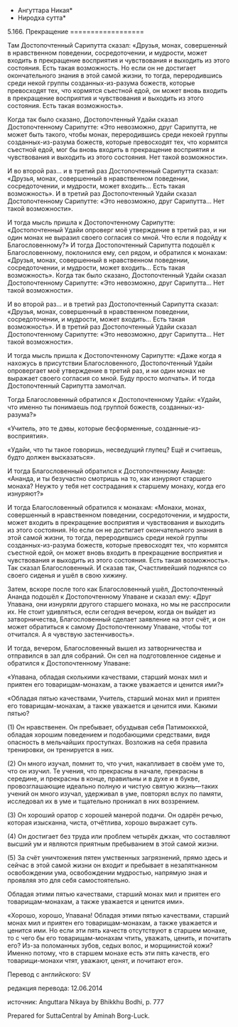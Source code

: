 * Ангуттара Никая*
* Ниродха сутта*

5\.166\. Прекращение
\=\=\=\=\=\=\=\=\=\=\=\=\=\=\=\=\=\=

Там Достопочтенный Сарипутта сказал: «Друзья, монах, совершенный в нравственном поведении, сосредоточении, и мудрости, может входить в прекращение восприятия и чувствования и выходить из этого состояния\. Есть такая возможность\. Но если он не достигает окончательного знания в этой самой жизни, то тогда, переродившись среди некой группы созданных\-из\-разума божеств, которые превосходят тех, что кормятся съестной едой, он может вновь входить в прекращение восприятия и чувствования и выходить из этого состояния\. Есть такая возможность»\.

Когда так было сказано, Достопочтенный Удайи сказал Достопочтенному Сарипутте: «Это невозможно, друг Сарипутта, не может быть такого, чтобы монах, переродившись среди некоей группы созданных\-из\-разума божеств, которые превосходят тех, что кормятся съестной едой, мог бы вновь входить в прекращение восприятия и чувствования и выходить из этого состояния\. Нет такой возможности»\.

И во второй раз… и в третий раз Достопочтенный Сарипутта сказал: «Друзья, монах, совершенный в нравственном поведении, сосредоточении, и мудрости, может входить… Есть такая возможность»\. И в третий раз Достопочтенный Удайи сказал Достопочтенному Сарипутте: «Это невозможно, друг Сарипутта… Нет такой возможности»\.

И тогда мысль пришла к Достопочтенному Сарипутте: «Достопочтенный Удайи опроверг моё утверждение в третий раз, и ни один монах не выразил своего согласия со мной\. Что если я подойду к Благословенному?» И тогда Достопочтенный Сарипутта подошёл к Благословенному, поклонился ему, сел рядом, и обратился к монахам: «Друзья, монах, совершенный в нравственном поведении, сосредоточении, и мудрости, может входить… Есть такая возможность»\. Когда так было сказано, Достопочтенный Удайи сказал Достопочтенному Сарипутте: «Это невозможно, друг Сарипутта… Нет такой возможности»\.

И во второй раз… и в третий раз Достопочтенный Сарипутта сказал: «Друзья, монах, совершенный в нравственном поведении, сосредоточении, и мудрости, может входить… Есть такая возможность»\. И в третий раз Достопочтенный Удайи сказал Достопочтенному Сарипутте: «Это невозможно, друг Сарипутта… Нет такой возможности»\.

И тогда мысль пришла к Достопочтенному Сарипутте: «Даже когда я нахожусь в присутствии Благословенного, Достопочтенный Удайи опровергает моё утверждение в третий раз, и ни один монах не выражает своего согласия со мной\. Буду просто молчать»\. И тогда Достопочтенный Сарипутта замолчал\.

Тогда Благословенный обратился к Достопочтенному Удайи: «Удайи, что именно ты понимаешь под группой божеств, созданных\-из\-разума?»

«Учитель, это те дэвы, которые бесформенные, созданные\-из\-восприятия»\.

«Удайи, что ты такое говоришь, несведущий глупец? Ещё и считаешь, будто должен высказаться»\.

И тогда Благословенный обратился к Достопочтенному Ананде: «Ананда, и ты безучастно смотришь на то, как изнуряют старшего монаха? Неужто у тебя нет сострадания к старшему монаху, когда его изнуряют?»

И тогда Благословенный обратился к монахам: «Монахи, монах, совершенный в нравственном поведении, сосредоточении, и мудрости, может входить в прекращение восприятия и чувствования и выходить из этого состояния\. Но если он не достигает окончательного знания в этой самой жизни, то тогда, переродившись среди некой группы созданных\-из\-разума божеств, которые превосходят тех, что кормятся съестной едой, он может вновь входить в прекращение восприятия и чувствования и выходить из этого состояния\. Есть такая возможность»\. Так сказал Благословенный\. И сказав так, Счастливейший поднялся со своего сиденья и ушёл в свою хижину\.

Затем, вскоре после того как Благословенный ушёл, Достопочтенный Ананда подошёл к Достопочтенному Упаване и сказал ему: «Друг Упавана, они изнуряли другого старшего монаха, но мы не расспросили их\. Не стоит удивляться, если сегодня вечером, когда он выйдет из затворничества, Благословенный сделает заявление на этот счёт, и он может обратиться к самому Достопочтенному Упаване, чтобы тот отчитался\. А я чувствую застенчивость»\.

И тогда, вечером, Благословенный вышел из затворничества и отправился в зал для собраний\. Он сел на подготовленное сиденье и обратился к Достопочтенному Упаване:

«Упавана, обладая сколькими качествами, старший монах мил и приятен его товарищам\-монахам, а также уважается и ценится ими?»

«Обладая пятью качествами, Учитель, старший монах мил и приятен его товарищам\-монахам, а также уважается и ценится ими\. Какими пятью?

\(1\) Он нравственен\. Он пребывает, обуздывая себя Патимоккхой, обладая хорошим поведением и подобающими средствами, видя опасность в мельчайших проступках\. Возложив на себя правила тренировки, он тренируется в них\.

\(2\) Он много изучал, помнит то, что учил, накапливает в своём уме то, что он изучил\. Те учения, что прекрасны в начале, прекрасны в середине, и прекрасны в конце, правильны и в духе и в букве, провозглашающие идеально полную и чистую святую жизнь—таких учений он много изучал, удерживал в уме, повторял вслух по памяти, исследовал их в уме и тщательно проникал в них воззрением\.

\(3\) Он хороший оратор с хорошей манерой подачи\. Он одарён речью, которая изысканна, чиста, отчётлива, хорошо выражает суть\.

\(4\) Он достигает без труда или проблем четырёх джхан, что составляют высший ум и являются приятным пребыванием в этой самой жизни\.

\(5\) За счёт уничтожения пятен умственных загрязнений, прямо здесь и сейчас в этой самой жизни он входит и пребывает в незапятнанном освобождении ума, освобождении мудростью, напрямую зная и проявляя это для себя самостоятельно\.

Обладая этими пятью качествами, старший монах мил и приятен его товарищам\-монахам, а также уважается и ценится ими»\.

«Хорошо, хорошо, Упавана\! Обладая этими пятью качествами, старший монах мил и приятен его товарищам\-монахам, а также уважается и ценится ими\. Но если эти пять качеств отсутствуют в старшем монахе, то с чего бы его товарищам\-монахам чтить, уважать, ценить, и почитать его? Из\-за поломанных зубов, седых волос, и морщинистой кожи? Именно потому, что в старшем монахе есть эти пять качеств, его товарищи\-монахи чтят, уважают, ценят, и почитают его»\.

Перевод с английского: SV

редакция перевода: 12\.06\.2014

источник: Anguttara Nikaya by Bhikkhu Bodhi, p\. 777

Prepared for SuttaCentral by Aminah Borg\-Luck\.